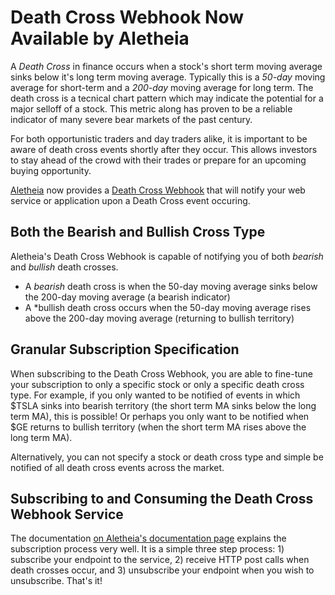 # Death Cross Webhook Now Available by Aletheia

A *Death Cross* in finance occurs when a stock's short term moving average sinks below it's long term moving average. Typically this is a *50-day* moving average for short-term and a *200-day* moving average for long term. The death cross is a tecnical chart pattern which may indicate the potential for a major selloff of a stock. This metric along has proven to be a reliable indicator of many severe bear markets of the past century.

For both opportunistic traders and day traders alike, it is important to be aware of death cross events shortly after they occur. This allows investors to stay ahead of the crowd with their trades or prepare for an upcoming buying opportunity.

[Aletheia](https://aletheiaapi.com) now provides a [Death Cross Webhook](https://aletheiaapi.com/docs/#death-cross-webhook) that will notify your web service or application upon a Death Cross event occuring. 

## Both the Bearish and Bullish Cross Type
Aletheia's Death Cross Webhook is capable of notifying you of both *bearish* and *bullish* death crosses.
- A *bearish* death cross is when the 50-day moving average sinks below the 200-day moving average (a bearish indicator)
- A *bullish death cross occurs when the 50-day moving average rises above the 200-day moving average (returning to bullish territory)

## Granular Subscription Specification
When subscribing to the Death Cross Webhook, you are able to fine-tune your subscription to only a specific stock or only a specific death cross type. For example, if you only wanted to be notified of events in which $TSLA sinks into bearish territory (the short term MA sinks below the long term MA), this is possible! Or perhaps you only want to be notified when $GE returns to bullish territory (when the short term MA rises above the long term MA). 

Alternatively, you can not specify a stock or death cross type and simple be notified of all death cross events across the market.

## Subscribing to and Consuming the Death Cross Webhook Service
The documentation [on Aletheia's documentation page](https://aletheiaapi.com/docs/#death-cross-webhook) explains the subscription process very well. It is a simple three step process: 1) subscribe your endpoint to the service, 2) receive HTTP post calls when death crosses occur, and 3) unsubscribe your endpoint when you wish to unsubscribe. That's it!